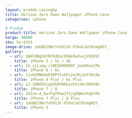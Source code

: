 ```yaml
---
layout: produk-casinghp
title: Horizon Zero Dawn Wallpaper iPhone Case
categories: iphone

# Produk
product-title: Horizon Zero Dawn Wallpaper iPhone Case
harga: 90000
sku: hn-4315
image-drive: 1mU8DJ9NrYvhO13C-F56oCaUJ9cmgW37_
gallery:
  - url: 1WHl8Nq347N76dEocO9HkOw3vejV93O9l
    title: iPhone 5 / 5s / SE
  - url: 1h_ziLieg-clNES6N9R097_4zmVKneIPe
    title: iPhone 6 / 6s
  - url: 1iv62MNG9oEXRP7CxkFs2a2RjZeT3Vcdw
    title: iPhone 6 Plus / 6s Plus
  - url: 1J-2dMd5ViqGd50YNkhzzUtiVbrdGKV8C
    title: iPhone 7 / 8
  - url: 1OJim-A_9arFgTPwa2TSjqSNAeYXqStPe
    title: iPhone 7 Plus / 8 Plus
  - url: 1mU8DJ9NrYvhO13C-F56oCaUJ9cmgW37_
    title: iPhone X
---
```

